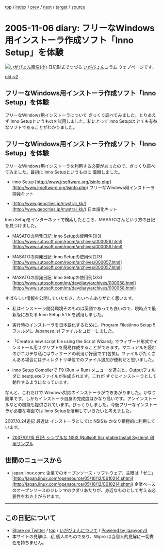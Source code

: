 [top](../index.html) 
 / [index](index.html) 
 / [prev](ig051104.html) 
 / [next](ig051109.html) 
 / [target](https://igapyon.github.io/diary/2005/ig051106.html) 
 / [source](https://github.com/igapyon/diary/blob/master/2005/ig051106.src.md) 

2005-11-06 diary: フリーなWindows用インストーラ作成ソフト「Inno Setup」を体験
=====================================================================================================
[![いがぴょん画像(小)](https://igapyon.github.io/diary/images/iga200306s.jpg "いがぴょん")](https://igapyon.github.io/diary/memo/memoigapyon.html) 日記形式でつづる [いがぴょん](https://igapyon.github.io/diary/memo/memoigapyon.html)コラム ウェブページです。

[old-v2](ig051106-orig.html)

## フリーなWindows用インストーラ作成ソフト「Inno Setup」を体験

フリーなWindows用インストーラについて ざっくり調べてみました。とりあえず Inno Setupというものを試用しました。私にとって Inno Setupは とても有益なソフトであることがわかりました。


## フリーなWindows用インストーラ作成ソフト「Inno Setup」を体験

フリーなWindows用インストーラを利用する必要があったので、ざっくり調べてみました。最初に Inno Setupというものに 着眼しました。

* Inno Setup
  [http://www.jrsoftware.org/isinfo.php](http://www.jrsoftware.org/isinfo.php)
  フリーなWindows用インストーラ開発キット
  
* [http://www.geocities.jp/mystral_kk/](http://www.geocities.jp/mystral_kk/)
  日本語化キット

Inno Setupをインターネットで検索したところ、MASATOさんという方の日記を見つけました。

* MASATOの開発日記: Inno Setupの使用例(1/3)
  [http://www.sutosoft.com/room/archives/000056.html](http://www.sutosoft.com/room/archives/000056.html)
  
* MASATOの開発日記: Inno Setupの使用例(2/3)
  [http://www.sutosoft.com/room/archives/000057.html](http://www.sutosoft.com/room/archives/000057.html)
  
* MASATOの開発日記: Inno Setupの使用例(3/3)
  [http://www.sutosoft.com/mt/devdiary/archives/000058.html](http://www.sutosoft.com/mt/devdiary/archives/000058.html)

すばらしい情報を公開していただき、たいへんありがたく思います。

* 私はインストーラ開発環境そのものは英語であっても良いので、現時点で最新版にあたる Inno Setup 5.1.5 を試用しました。
  
* 実行時のインストーラを日本語化するために、Program Files\Inno Setup 5 フォルダに Japanese.isl ファイルをコピーしました。
  
* 「Create a new script file using the Script Wizard」でウィザード形式でインストール用スクリプトを簡易作成することができます。マニュアルを読むのがニガテな私にはウィザードの利用が好適です(苦笑)。ファイルがたくさんある場合にはディレクトリ単位でのファイル追加が便利だと思いました。
  
* Inno Setup Compilerで F9 (Run -> Run) メニューを選ぶと、Outputフォルダに seutp.exeファイルが生成されます。これが
  すぐにインストーラとして動作するようになっています。

なんと、これだけで Windows対応のインストーラができあがりました。かなり簡単です。しかもインストーラ自身の完成度はかなり高いです。アンインストールなどの機能も提供されています。びっくりしました。今後フリーなインストーラが必要な場面では Inno Setupを活用していきたいと考えました。

2007.10.24追記 最近は インストーラとしては NSISも かなり積極的に利用しています。

* [2007/01/15 日記: シンプルな NSIS (Nullsoft Scriptable Install System) 利用サンプル](../2007/ig070115.html)

## 世間のニュースから

* japan.linux.com: 企業でのオープンソース・ソフトウェア、主眼は「ゼニ」
  [http://japan.linux.com/opensource/05/10/12/0610214.shtml](http://japan.linux.com/opensource/05/10/12/0610214.shtml)
  企業ベースのオープンソースのジレンマのクダリあたりが、身近なものとして考える必要性をわき上がらせます。


----------------------------------------------------------------------------------------------------

## この日記について

* [Share on Twitter](https://twitter.com/intent/tweet?hashtags=igapyon%2Cdiary%2C%E3%81%84%E3%81%8C%E3%81%B4%E3%82%87%E3%82%93&text=%E3%83%95%E3%83%AA%E3%83%BC%E3%81%AAWindows%E7%94%A8%E3%82%A4%E3%83%B3%E3%82%B9%E3%83%88%E3%83%BC%E3%83%A9%E4%BD%9C%E6%88%90%E3%82%BD%E3%83%95%E3%83%88%E3%80%8CInno+Setup%E3%80%8D%E3%82%92%E4%BD%93%E9%A8%93&url=https%3A%2F%2Figapyon.github.io%2Fdiary%2F2005%2Fig051106.html) / [top](../index.html) / [いがぴょんについて](https://igapyon.github.io/diary/memo/memoigapyon.html) / [Powered by Igapyonv3](https://github.com/igapyon/igapyonv3)
* 本サイトの見解は、私 個人のものであり、Wipro は当個人的見解に一切責任を持ちません。 
